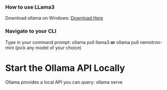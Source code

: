 ### How to use LLama3
Download ollama on Windows: [Download Here](https://ollama.com/download/windows)

### Navigate to your CLI
Type in your command prompt: ollama pull llama3 **or** ollama pull nemotron-mini (pick any model of your choice)


# Start the Ollama API Locally
Ollama provides a local API you can query: ollama serve